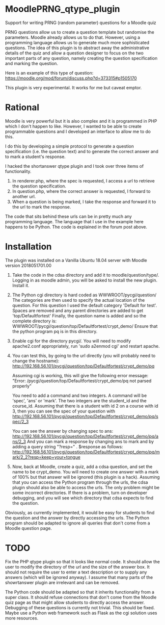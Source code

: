 # MoodlePRNG_qtype_plugin
Support for writing PRNG (random parameter) questions for a Moodle quiz

PRNG questions allow us to create a question template but randomise the parameters. Moodle already allows us
to do that. However, using a programming language allows us to generate much more sophisticated questions.
The idea of this plugin is to abstract away the administrative details of the quiz and allow a question
designer to focus on the two important parts of any question, namely creating the question specification and marking the question.

Here is an example of this type of question: https://moodle.org/mod/forum/discuss.php?d=373315#p1505170

This plugin is very experimental. It works for me but caveat emptor.

Rational
========
Moodle is very powerful but it is also complex and it is programmed in PHP which I don't happen to like.
However, I wanted to be able to create programmable questions and I developed an interface to
allow me to do this.

I do this by developing a simple protocol to generate a question specification (i.e. the question text)
and to generate the correct answer and to mark a student's response.

I hacked the shortanswer qtype plugin and I took over three items of functionality.
1. In renderer.php, where the spec is requested, I access a url to retrieve the question specification.
2. In question.php, where the correct answer is requested, I forward to another url.
3. When a question is being marked, I take the response and forward it to the url to mark the response.

The code that sits behind these urls can be in pretty much any programming language.
The language that I use in the example here happens to be Python. The code is explained in the
forum post above.

Installation
============
The plugin was installed on a Vanilla Ubuntu 18.04 server with Moodle version 2018051701.00

1. Take the code in the cdsa directory and add it to moodle/question/type/.
   Logging in as moodle admin, you will be asked to install the new plugin. Install it.

2. The Python cgi directory is hard coded as WWWROOT/pycgi/question/
   The categories are then used to specify the actual location of the question. For this question
   I used the default category 'Default for test'. Spaces are removed and any parent directories
   are added to get 
      'top/Defaultfortest'
   Finally, the question name is added and so the complete directory is:
      WWWROOT/pycgi/question/top/Defaultfortest/crypt_demo/
   Ensure that the python program pq is in this directory.

3. Enable cgi for the directory pycgi/.
   You will need to modify apache2.conf appropriately, run 'sudo a2enmod cgi' and restart apache.

4. You can test this, by going to the url directly (you will probably need to change the hostname):
      http://192.168.56.101/pycgi/question/top/Defaultfortest/crypt_demo/pq

   Assuming cgi is working, this will give the following error message:
      "Error: /pycgi/question/top/Defaultfortest/crypt_demo/pq not parsed properly"

   You need to add a command and two integers. A command will be 'spec', 'ans' or 'mark'.
   The two integers are the student_id and the course_id.
   Assuming that there is a student with id 2 on a course with id 3, then you can see the spec of your question with
      http://192.168.56.101/pycgi/question/top/Defaultfortest/crypt_demo/pq/spec/2_3

   You can see the answer by changing spec to ans:
      http://192.168.56.101/pycgi/question/top/Defaultfortest/crypt_demo/pq/ans/2_3
   And you can mark a response by changing ans to mark and by adding a query string "?resp=" . $response
   as follows:
      http://192.168.56.101/pycgi/question/top/Defaultfortest/crypt_demo/pq/mark/2_2?resp=keep+your+tongue

4. Now, back at Moodle, create a quiz, add a cdsa question, and set the name to be crypt_demo. You will
  need to create one answer with a mark of 100% but that answer will be ignored (this plugin is a hack).
   Assuming that you can access the Python program through the urls, the cdsa plugin should also be able to
   access the urls. The only problem might be some incorrect directories. If there is a problem,
   turn on developer debugging, and you will see which directory that cdsa expects to find the question.

Obviously, as currently implemented, it would be easy for students to find the question and the answer
by directly accessing the urls.
   The Python program should be adapted to ignore all queries that don't come from a Moodle question page.
   
   TODO
   ====
   Fix the PHP qtype plugin so that it looks like normal code.
   It should allow the user to modify the directory of the url and the size of the answer box. It should not require the user to enter a text description or to supply any answers (which will be ignored anyway).
   I assume that many parts of the showrtanswer plugin are irrelevant and can be removed.
   
   The Python code should be adapted so that it inherits functionality from a super class.
   It should refuse connections that don't come from the Moodle quiz page as that might allow students
   to directly access the answer.
   Debugging of these questions is currently not trivial. This should be fixed.
   Maybe use a Python web framework such as Flask as the cgi solution uses more resources.
